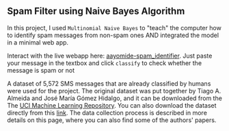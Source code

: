## Spam Filter using Naive Bayes Algorithm
In this project, I used `Multinomial Naive Bayes` to "teach" the computer how to identify spam messages from non-spam ones AND integrated the model in a minimal web app.

Interact with the live webapp here: [aayomide-spam_identifier](https://young-tor-29538.herokuapp.com/). Just paste your message in the textbox and click `classify` to check whether the message is spam or not


A dataset of 5,572 SMS messages that are already classified by humans were used for the project. The original dataset was put together by Tiago A. Almeida and José María Gómez Hidalgo, and it can be downloaded from the The [UCI Machine Learning Repository](https://archive.ics.uci.edu/ml/datasets/sms+spam+collection). You can also download the dataset directly from this [link](https://dq-content.s3.amazonaws.com/433/SMSSpamCollection). The data collection process is described in more details on this page, where you can also find some of the authors' papers.
